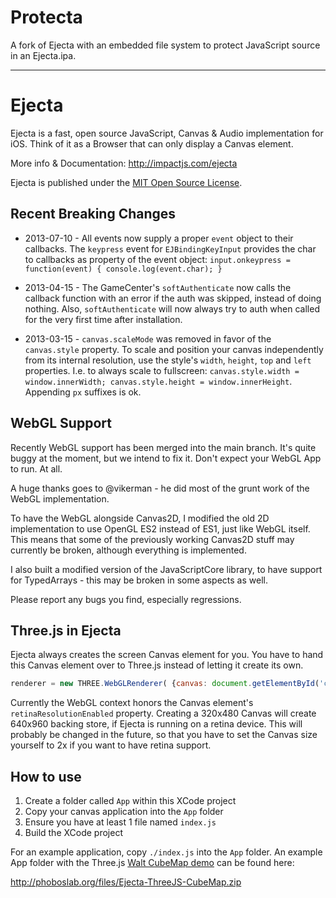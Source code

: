 # Protecta

A fork of Ejecta with an embedded file system to protect JavaScript source in an Ejecta.ipa.

---

# Ejecta

Ejecta is a fast, open source JavaScript, Canvas & Audio implementation for iOS. Think of it as a Browser that can only display a Canvas element.

More info & Documentation: http://impactjs.com/ejecta

Ejecta is published under the [MIT Open Source License](http://opensource.org/licenses/mit-license.php).


## Recent Breaking Changes


 - 2013-07-10 - All events now supply a proper `event` object to their callbacks. The `keypress` event for `EJBindingKeyInput` provides the char to callbacks as property of the event object: `input.onkeypress = function(event) { console.log(event.char); }`

 - 2013-04-15 - The GameCenter's `softAuthenticate` now calls the callback function with an error if the auth was skipped, instead of doing nothing. Also, `softAuthenticate` will now always try to auth when called for the very first time after installation.

 - 2013-03-15 - `canvas.scaleMode` was removed in favor of the `canvas.style` property. To scale and position your canvas independently from its internal resolution, use the style's `width`, `height`, `top` and `left` properties. I.e. to always scale to fullscreen: `canvas.style.width = window.innerWidth; canvas.style.height = window.innerHeight`. Appending `px` suffixes is ok.

## WebGL Support

Recently WebGL support has been merged into the main branch. It's quite buggy at the moment, but we intend to fix it. Don't expect your WebGL App to run. At all.

A huge thanks goes to @vikerman - he did most of the grunt work of the WebGL implementation.

To have the WebGL alongside Canvas2D, I modified the old 2D implementation to use OpenGL ES2 instead of ES1, just like WebGL itself. This means that some of the previously working Canvas2D stuff may currently be broken, although everything is implemented. 

I also built a modified version of the JavaScriptCore library, to have support for TypedArrays - this may be broken in some aspects as well.

Please report any bugs you find, especially regressions.


## Three.js in Ejecta 

Ejecta always creates the screen Canvas element for you. You have to hand this Canvas element over to Three.js instead of letting it create its own.

```javascript
renderer = new THREE.WebGLRenderer( {canvas: document.getElementById('canvas')} );
```

Currently the WebGL context honors the Canvas element's `retinaResolutionEnabled` property. Creating a 320x480 Canvas will create 640x960 backing store, if Ejecta is running on a retina device. This will probably be changed in the future, so that you have to set the Canvas size yourself to 2x if you want to have retina support.

## How to use

1. Create a folder called `App` within this XCode project
2. Copy your canvas application into the `App` folder
3. Ensure you have at least 1 file named `index.js`
4. Build the XCode project

For an example application, copy `./index.js` into the `App` folder. An example App folder with the Three.js [Walt CubeMap demo](http://mrdoob.github.com/three.js/examples/webgl_materials_cubemap.html) can be found here:

http://phoboslab.org/files/Ejecta-ThreeJS-CubeMap.zip
